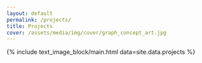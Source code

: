 ```yaml
---
layout: default
permalink: /projects/
title: Projects
cover: /assets/media/img/cover/graph_concept_art.jpg
---
```


<!-- {% include block_gallery_cards/main.html data=site.data.projects %} -->
{% include text_image_block/main.html data=site.data.projects %}
